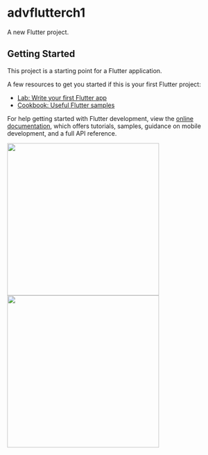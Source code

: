 # advflutterch1

A new Flutter project.

## Getting Started

This project is a starting point for a Flutter application.

A few resources to get you started if this is your first Flutter project:

- [Lab: Write your first Flutter app](https://docs.flutter.dev/get-started/codelab)
- [Cookbook: Useful Flutter samples](https://docs.flutter.dev/cookbook)

For help getting started with Flutter development, view the
[online documentation](https://docs.flutter.dev/), which offers tutorials,
samples, guidance on mobile development, and a full API reference.
<p>
  <img src = "https://github.com/Rajputniraj6983/advflutterch1/assets/143181391/705c010d-cd97-43dc-a5b5-aa7df57988c6" width=350>
  <img src = "https://github.com/Rajputniraj6983/advflutterch1/assets/143181391/ad84feb5-1f76-492b-803e-b648bd39ac9d" width=350>
</p>
